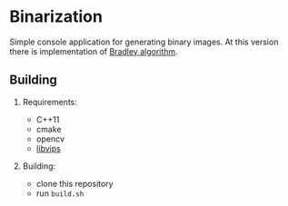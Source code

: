 # Binarization
Simple console application for generating binary images. At this version
there is implementation of [Bradley algorithm](http://citeseerx.ist.psu.edu/viewdoc/download;jsessionid=0286537BA096FD0BEA9F6CF49D8BD141?doi=10.1.1.420.7883&rep=rep1&type=pdf).

## Building
1. Requirements:

   * C++11
   * cmake
   * opencv
   * [libvips](https://github.com/libvips/libvips)
2. Building:

   * clone this repository
   * run `build.sh`
